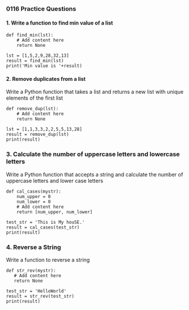 ### 0116 Practice Questions

#### 1\. Write a function to find min value of a list

```
def find_min(lst):
    # Add content here
    return None

lst = [1,5,2,9,28,32,13]
result = find_min(lst)
print('Min value is '+result)
```

#### 2\. Remove duplicates from a list
Write a Python function that takes a list and returns a new list with unique elements of the first list
```
def remove_dup(lst):
    # Add content here
    return None

lst = [1,1,3,3,2,2,5,5,13,28]
result = remove_dup(lst)
print(result)
```

### 3\. Calculate the number of uppercase letters and lowercase letters
Write a Python function that accepts a string and calculate the number of uppercase letters and lower case letters
```
def cal_cases(mystr):
    num_upper = 0
    num_lower = 0
    # Add content here
    return [num_upper, num_lower]

test_str = 'This is My houSE.'
result = cal_cases(test_str)
print(result)
```

### 4\. Reverse a String
Write a function to reverse a string
```
def str_rev(mystr):
   # Add content here
   return None

test_str = 'HelloWorld'
result = str_rev(test_str)
print(result)
```
